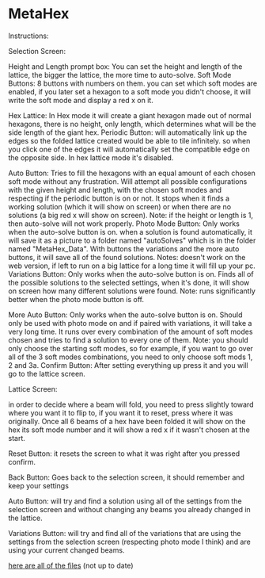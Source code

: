 # MetaHex

Instructions:


Selection Screen:

Height and Length prompt box:  You can set the height and length of the lattice, the bigger the lattice, the more time to auto-solve.
  Soft Mode Buttons: 8 buttons with numbers on them. you can set which soft modes are enabled, if you later set a hexagon to a soft mode you didn't choose, it will write the soft mode and display a red x on it.

Hex Lattice: In Hex mode it will create a giant hexagon made out of normal hexagons, there is no height, only length, which determines what will be the side length of the giant hex.
  Periodic Button: will automatically link up the edges so the folded lattice created would be able to tile infinitely.  so when you click one of the edges it will automatically set the compatible edge on the opposite side. In hex lattice mode it's disabled.

Auto Button:  Tries to fill the hexagons with an equal amount of each chosen soft mode without any frustration. Will attempt all possible configurations with the given height and length, with the chosen soft modes and respecting if the periodic button is on or not.  It stops when it finds a working solution (which it will show on screen) or when there are no solutions (a big red x will show on screen). Note: if the height or length is 1, then auto-solve will not work properly.
  Photo Mode Button: Only works when the auto-solve button is on. when a solution is found automatically, it will save it as a picture to a folder named "autoSolves" which is in the folder named "MetaHex_Data". With buttons the variations and the more auto buttons, it will save all of the found solutions. Notes: doesn't work on the web version, if left to run on a big lattice for a long time it will fill up your pc.
  Variations Button: Only works when the auto-solve button is on. Finds all of the possible solutions to the selected settings, when it's done, it will show on screen how many different solutions were found. Note: runs significantly better when the photo mode button is off.
  
More Auto Button: Only works when the auto-solve button is on. Should only be used with photo mode on and if paired with variations, it will take a very long time. It runs over every combination of the amount of soft modes chosen and tries to find a solution to every one of them. Note: you should only choose the starting soft modes, so for example, if you want to go over all of the 3 soft modes combinations, you need to only choose soft mods 1, 2 and 3a.
  Confirm Button: After setting everything up press it and you will go to the lattice screen.

  
Lattice Screen:

in order to decide where a beam will fold, you need to press slightly toward where you want it to flip to, if you want it to reset, press where it was originally. Once all 6 beams of a hex have been folded it will show on the hex its soft mode number and it will show a red x if it wasn't chosen at the start.

Reset Button: it resets the screen to what it was right after you pressed confirm.

Back Button: Goes back to the selection screen, it should remember and keep your settings

Auto Button: will try and find a solution using all of the settings from the selection screen and without changing any beams you already changed in the lattice.

Variations Button: will try and find all of the variations that are using the settings from the selection screen (respecting photo mode I think) and are using your current changed beams.



[here are all of the files](https://mega.nz/file/sDFxBBJC#dhCrq0IqhnLGDqhXj_oTH5hxv-mr_xKHUwicla5TWi4) (not up to date)

